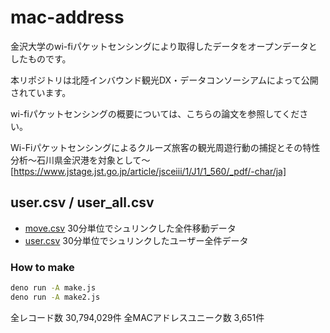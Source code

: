 # mac-address
金沢大学のwi-fiパケットセンシングにより取得したデータをオープンデータとしたものです。

本リポジトリは北陸インバウンド観光DX・データコンソーシアムによって公開されています。

wi-fiパケットセンシングの概要については、こちらの論文を参照してください。

Wi-Fiパケットセンシングによるクルーズ旅客の観光周遊行動の捕捉とその特性分析～石川県金沢港を対象として～
[https://www.jstage.jst.go.jp/article/jsceiii/1/J1/1_560/_pdf/-char/ja]

## user.csv / user_all.csv

- [move.csv](move.csv) 30分単位でシュリンクした全件移動データ
- [user.csv](user.csv) 30分単位でシュリンクしたユーザー全件データ

### How to make

```sh
deno run -A make.js
deno run -A make2.js
```
全レコード数 30,794,029件
全MACアドレスユニーク数 3,651件
